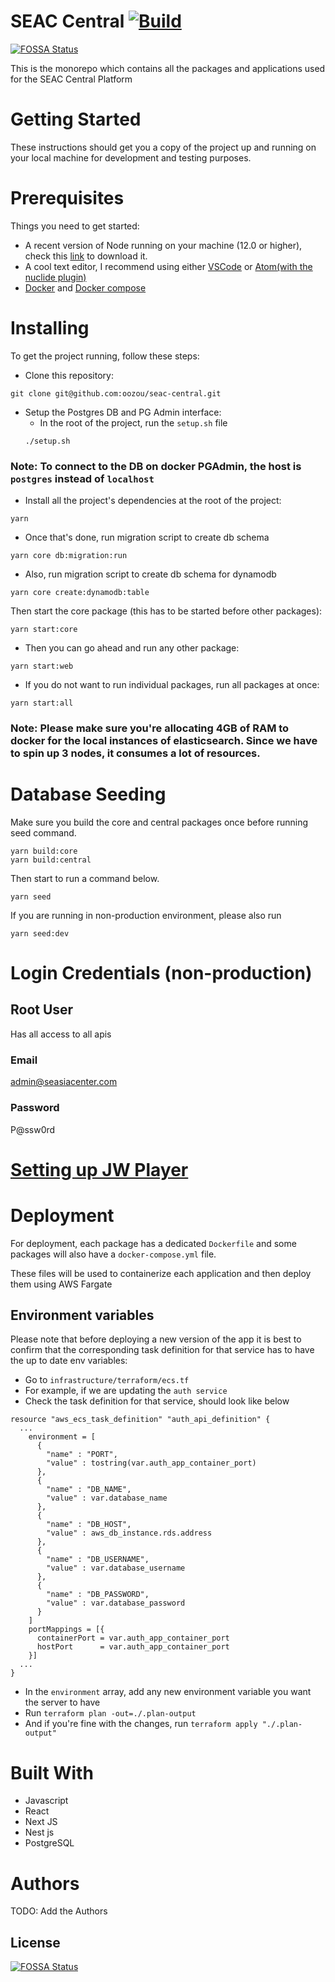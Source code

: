 # SEAC Central [![Build](https://github.com/oozou/seac-central/actions/workflows/ci.yml/badge.svg)](https://github.com/oozou/seac-central/actions/workflows/ci.yml)
[![FOSSA Status](https://app.fossa.com/api/projects/git%2Bgithub.com%2Fpoc-lycbrina%2Fjs-web.svg?type=shield)](https://app.fossa.com/projects/git%2Bgithub.com%2Fpoc-lycbrina%2Fjs-web?ref=badge_shield)

This is the monorepo which contains all the packages and applications used for the SEAC Central Platform

# Getting Started

These instructions should get you a copy of the project up and running on your local machine for development and testing purposes.

# Prerequisites

Things you need to get started:

- A recent version of Node running on your machine (12.0 or higher), check this [link](https://nodejs.org/en/download/) to download it.
- A cool text editor, I recommend using either [VSCode](https://code.visualstudio.com/download) or [Atom(with the nuclide plugin)](https://nuclide.io/docs/editor/setup/)
- [Docker](https://www.docker.com/products/docker-desktop) and [Docker compose](https://docs.docker.com/compose/install/)

# Installing

To get the project running, follow these steps:

- Clone this repository:

```
git clone git@github.com:oozou/seac-central.git
```

- Setup the Postgres DB and PG Admin interface:
  - In the root of the project, run the `setup.sh` file
  ```
  ./setup.sh
  ```

### Note: To connect to the DB on docker PGAdmin, the host is `postgres` instead of `localhost`

- Install all the project's dependencies at the root of the project:

```
yarn
```

- Once that's done, run migration script to create db schema

```
yarn core db:migration:run
```

- Also, run migration script to create db schema for dynamodb

```
yarn core create:dynamodb:table
```

Then start the core package (this has to be started before other packages):

```
yarn start:core
```

- Then you can go ahead and run any other package:

```
yarn start:web
```

- If you do not want to run individual packages, run all packages at once:

```
yarn start:all
```

### Note: Please make sure you're allocating 4GB of RAM to docker for the local instances of elasticsearch. Since we have to spin up 3 nodes, it consumes a lot of resources.

# Database Seeding

Make sure you build the core and central packages once before running seed command.

```
yarn build:core
yarn build:central
```

Then start to run a command below.

```
yarn seed
```

If you are running in non-production environment, please also run

```
yarn seed:dev
```

# Login Credentials (non-production)

## Root User

Has all access to all apis

### Email

admin@seasiacenter.com

### Password

P@ssw0rd

# [Setting up JW Player](https://github.com/oozou/seac-central/wiki/JW-Player)

# Deployment

For deployment, each package has a dedicated `Dockerfile` and some packages will also have a `docker-compose.yml` file.

These files will be used to containerize each application and then deploy them using AWS Fargate

## Environment variables

Please note that before deploying a new version of the app it is best to confirm that the corresponding task definition for that service has to have the up to date env variables:

- Go to `infrastructure/terraform/ecs.tf`
- For example, if we are updating the `auth service`
- Check the task definition for that service, should look like below

```
resource "aws_ecs_task_definition" "auth_api_definition" {
  ...
    environment = [
      {
        "name" : "PORT",
        "value" : tostring(var.auth_app_container_port)
      },
      {
        "name" : "DB_NAME",
        "value" : var.database_name
      },
      {
        "name" : "DB_HOST",
        "value" : aws_db_instance.rds.address
      },
      {
        "name" : "DB_USERNAME",
        "value" : var.database_username
      },
      {
        "name" : "DB_PASSWORD",
        "value" : var.database_password
      }
    ]
    portMappings = [{
      containerPort = var.auth_app_container_port
      hostPort      = var.auth_app_container_port
    }]
  ...
}

```

- In the `environment` array, add any new environment variable you want the server to have
- Run `terraform plan -out=./.plan-output`
- And if you're fine with the changes, run `terraform apply "./.plan-output"`

# Built With

- Javascript
- React
- Next JS
- Nest js
- PostgreSQL

# Authors

TODO: Add the Authors


## License
[![FOSSA Status](https://app.fossa.com/api/projects/git%2Bgithub.com%2Fpoc-lycbrina%2Fjs-web.svg?type=large)](https://app.fossa.com/projects/git%2Bgithub.com%2Fpoc-lycbrina%2Fjs-web?ref=badge_large)